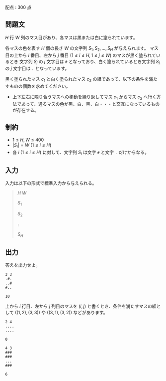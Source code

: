 配点 : $300$ 点

## 問題文

$H$ 行 $W$ 列のマス目があり、各マスは黒または白に塗られています。

各マスの色を表す $H$ 個の長さ $W$ の文字列 $S_1, S_2, ..., S_H$ が与えられます。
マス目の上から $i$ 番目、左から $j$ 番目 ($1 \leq i \leq H, 1 \leq j \leq W$) のマスが黒く塗られているとき
文字列 $S_i$ の $j$ 文字目は `#` となっており、白く塗られているとき文字列 $S_i$ の $j$ 文字目は `.` となっています。

黒く塗られたマス $c_1$ と白く塗られたマス $c_2$ の組であって、以下の条件を満たすものの個数を求めてください。

- 上下左右に隣り合うマスへの移動を繰り返してマス $c_1$ からマス $c_2$ へ行く方法であって、通るマスの色が黒、白、黒、白・・・と交互になっているものが存在する。

## 制約

- $1 \leq H, W \leq 400$
- $|S_i| = W$ ($1 \leq i \leq H$)
- 各 $i$ ($1 \leq i \leq H$) に対して、文字列 $S_i$ は文字 `#` と文字 `.` だけからなる。

## 入力

入力は以下の形式で標準入力から与えられる。

> $H$ $W$
> 
> $S_1$
> 
> $S_2$
> 
> $:$
> 
> $S_H$

## 出力

答えを出力せよ。

```input1
3 3
.#.
..#
#..
```

```output1
10
```

上から $i$ 行目、左から $j$ 列目のマスを $(i, j)$ と書くとき、条件を満たすマスの組として $((1, 2), (3, 3))$ や $((3, 1), (3, 2))$ などがあります。

```input2
2 4
....
....
```

```output2
0
```

```input3
4 3
###
###
...
###
```

```output3
6
```